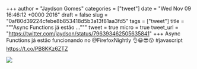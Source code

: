 
+++
author = "Jaydson Gomes"
categories = ["tweet"]
date = "Wed Nov 09 16:46:12 +0000 2016"
draft = false
slug = "0af80d39224cfebe8b853418d5b3a13f81aa3fd5"
tags = ["tweet"]
title = """Async Functions já estão ..."""
tweet = true
micro = true
tweet_url = "https://twitter.com/jaydson/status/796393462505635841"
+++
Async Functions já estão funcionando no @FirefoxNightly 👌😀😎😮 #javascript https://t.co/PB8KKz6ZTZ

![](/images/tweet-media/796393462505635841-Cw1bc4vXEAAIJq6.jpg)
